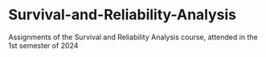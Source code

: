 # Survival-and-Reliability-Analysis
  Assignments of the Survival and Reliability Analysis course, attended in the 1st semester of 2024 
